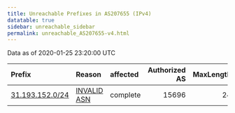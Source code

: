 ```yaml
---
title: Unreachable Prefixes in AS207655 (IPv4)
datatable: true
sidebar: unreachable_sidebar
permalink: unreachable_AS207655-v4.html
---
```


Data as of 2020-01-25 23:20:00 UTC


<div class="datatable-begin"></div>

| Prefix                                                   | Reason                                                                                                  | affected   |   Authorized AS |   MaxLength | Anchor                                         |   unreachable /24s |
|:---------------------------------------------------------|:--------------------------------------------------------------------------------------------------------|:-----------|----------------:|------------:|:-----------------------------------------------|-------------------:|
| [31.193.152.0/24](https://stat.ripe.net/31.193.152.0/24) | [INVALID ASN](https://rpki-validator.ripe.net/announcement-preview?asn=AS207655&prefix=31.193.152.0/24) | complete   |           15696 |          24 | [RIPE](unreachable_RIPE_NCC_RPKI_Root-v4.html) |                  1 |

<div class="datatable-end"></div>